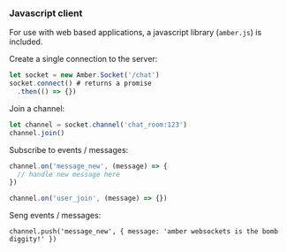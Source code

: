 ### Javascript client

For use with web based applications, a javascript library (`amber.js`) is included.

Create a single connection to the server:

```javascript
let socket = new Amber.Socket('/chat')
socket.connect() # returns a promise
  .then(() => {})
```

Join a channel:

```javascript
let channel = socket.channel('chat_room:123')
channel.join()
```

Subscribe to events / messages:

```javascript
channel.on('message_new', (message) => {
  // handle new message here
})

channel.on('user_join', (message) => {})
```

Seng events / messages:

```javasript
channel.push('message_new', { message: 'amber websockets is the bomb diggity!' })
```